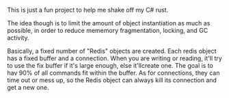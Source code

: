 This is just a fun project to help me shake off my C# rust.

The idea though is to limit the amount of object instantiation as much as possible, in order to reduce mememory fragmentation, locking, and GC activity.

Basically, a fixed number of "Redis" objects are created. Each redis object has a fixed buffer and a connection. When you are writing or reading, it'll try to use the fix buffer if it's large enough, else it'llcreate one. The goal is to hav 90% of all commands fit within the buffer. As for connections, they can time out or mess up, so the Redis object can always kill its connection and get a new one.

